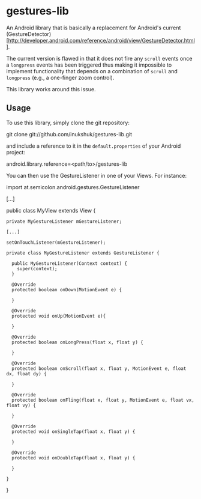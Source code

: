 gestures-lib
============

An Android library that is basically a replacement for Android's current
(GestureDetector)[http://developer.android.com/reference/android/view/GestureDetector.html].

The current version is flawed in that it does not fire any `scroll` events
once a `longpress` events has been triggered thus making it impossible to
implement functionality that depends on a combination of `scroll` and `longpress`
(e.g., a one-finger zoom control).

This library works around this issue.


Usage
-----

To use this library, simply clone the git repository:

  git clone git://github.com/inukshuk/gestures-lib.git

and include a reference to it in the `default.properties` of your Android
project:

  android.library.reference=<path/to>/gestures-lib

You can then use the GestureListener in one of your Views. For instance:

  import at.semicolon.android.gestures.GestureListener
  
  [...]
  
  public class MyView extends View {
 
    private MyGestureListener mGestureListener;
     
    [...]
    
    setOnTouchListener(mGestureListener);
    
    private class MyGestureListener extends GestureListener {
    
      public MyGestureListener(Context context) {
        super(context);
      }
      
      @Override
      protected boolean onDown(MotionEvent e) {

      }

      @Override
      protected void onUp(MotionEvent e){

      }

      @Override
      protected boolean onLongPress(float x, float y) {
      
      }

      @Override
      protected boolean onScroll(float x, float y, MotionEvent e, float dx, float dy) {
      
      }

      @Override
      protected boolean onFling(float x, float y, MotionEvent e, float vx, float vy) {
      
      }

      @Override
      protected void onSingleTap(float x, float y) {
      
      }

      @Override
      protected void onDoubleTap(float x, float y) {
      
      }
      
    }    
  }
